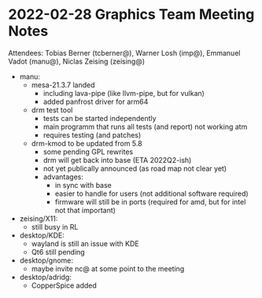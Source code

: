 # 2022-02-28 Graphics Team Meeting Notes

Attendees: Tobias Berner (tcberner@), Warner Losh (imp@), Emmanuel Vadot (manu@), Niclas Zeising (zeising@)

- manu:
    - mesa-21.3.7 landed
        - including lava-pipe (like llvm-pipe, but for vulkan)
        - added panfrost driver for arm64
    - drm test tool 
        - tests can be started independently
        - main programm that runs all tests (and report) not working atm
        - requires testing (and patches)
    - drm-kmod to be updated from 5.8
        - some pending GPL rewrites
        - drm will get back into base (ETA 2022Q2-ish)
        - not yet publically announced (as road map not clear yet)
        - advantages:
            - in sync with base
            - easier to handle for users (not additional software required)
            - firmware will still be in ports (required for amd, but for intel not that important)
- zeising/X11:
    - still busy in RL
- desktop/KDE:
    - wayland is still an issue with KDE
    - Qt6 still pending
- desktop/gnome:
    - maybe invite nc@ at some point to the meeting
- desktop/adridg:
    - CopperSpice added
